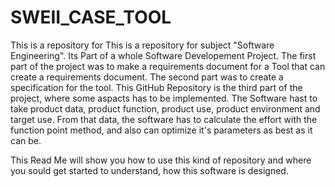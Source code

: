 # SWEII_CASE_TOOL

This is a repository for This is a repository for subject "Software Engineering". Its Part of a whole Software Developement Project.
The first part of the project was to make a requirements document for a Tool that can create a requirements document.
The second part was to create a specification for the tool.
This GitHub Repository is the third part of the project, where some aspacts has to be implemented. The Software hast to take 
product data, product function, product use, product environment and target use. From that data, the software has to calculate the effort
with the function point method, and also can optimize it's parameters as best as it can be.

This Read Me will show you how to use this kind of repository and where you sould get started to understand, how this software is designed.
